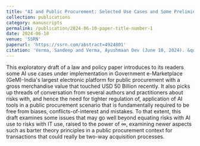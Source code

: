 ```yaml
---
title: "AI and Public Procurement: Selected Use Cases and Some Preliminary Reflections from India"
collection: publications
category: manuscripts
permalink: /publication/2024-06-10-paper-title-number-1
date: 2024-06-10
venue: 'SSRN'
paperurl: 'https://ssrn.com/abstract=4924801'
citation: 'Verma, Sandeep and Verma, Ayushmaan Dev (June 10, 2024). &quot;AI and Public Procurement: Selected Use Cases and Some Preliminary Reflections from India&quot;, Available at SSRN: https://ssrn.com/abstract=4924801'
---
```


This exploratory draft of a law and policy paper introduces to its readers some AI use cases under implementation in Government e-Marketplace (GeM)-India's largest electronic platform for public procurement with a gross merchandise value that touched USD 50 Billion recently. It also picks up threads of conversation from several authors and practitioners about risks with, and hence the need for tighter regulation of, application of AI tools in a public procurement scenario that is fundamentally required to be free from biases, conflicts-of-interest and mistakes. To that extent, this draft examines some issues that may go well beyond equating risks with AI use to risks with IT use, raised to the power of ∞, examining newer aspects such as barter theory principles in a public procurement context for transactions that could really be two-way acquisition processes.
